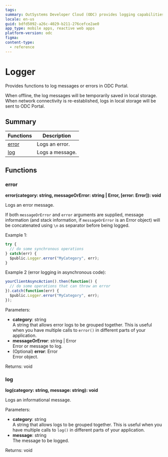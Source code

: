 ```yaml
---
tags:
summary: OutSystems Developer Cloud (ODC) provides logging capabilities for Mobile and Reactive Web Apps, enabling both console and server-side logging in ODC Portal.
locale: en-us
guid: bdfd5092-a26c-4029-b211-276cefce2ae0
app_type: mobile apps, reactive web apps
platform-version: odc
figma:
content-type:
  - reference
---
```


# Logger

Provides functions to log messages or errors in ODC Portal.

When offline, the log messages will be temporarily saved in local storage. When network connectivity is re-established, logs in local storage will be sent to ODC Portal.

## Summary

|Functions|Description|
|---|---|
|[error](#error)|Logs an error.|
|[log](#log)|Logs a message.|

## Functions

### error

**error(category: string, messageOrError: string \| Error, [error: Error]): void**

Logs an error message.

If both `messageOrError` and `error` arguments are supplied, message information (and stack information, if `messageOrError` is an Error object) will be concatenated using `\n` as separator before being logged.

Example 1:

```javascript
try {
  // do some synchronous operations
} catch(err) {
  $public.Logger.error("MyCategory", err);
}
```

Example 2 (error logging in asynchronous code):

```javascript
yourClientAsyncAction().then(function() {
  // do some operations that can throw an error
}).catch(function(err) {
  $public.Logger.error("MyCategory", err);
});
```

Parameters:

* **category**: string<br/>A string that allows error logs to be grouped together. This is useful when you have multiple calls to `error()` in different parts of your application. 
* **messageOrError**: string \| Error<br/>Error or message to log.
* (Optional) **error**: Error<br/>Error object.

Returns: void

### log

**log(category: string, message: string): void**

Logs an informational message.

Parameters:

* **category**: string<br/>A string that allows logs to be grouped together. This is useful when you have multiple calls to `log()` in different parts of your application.
* **message**: string<br/>The message to be logged.

Returns: void

